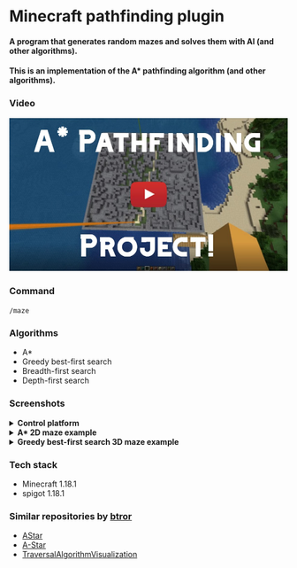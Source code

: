 # Minecraft pathfinding plugin

#### A program that generates random mazes and solves them with AI (and other algorithms).

#### This is an implementation of the A* pathfinding algorithm (and other algorithms).

### Video
[![I made an AI in Minecraft | A* pathfinding](resources/thumbnail.jpg)](https://www.youtube.com/watch?v=Xl7rD66Rv3g "I made an AI in Minecraft | A* pathfinding")


### Command
<code>/maze</code>

### Algorithms
- A*
- Greedy best-first search
- Breadth-first search
- Depth-first search

### Screenshots
<details>
<summary><b>Control platform</b></summary>
<br>
Manage maze attributes and characteristics with the control platform.
<br>
<br>
<img src="resources/screenshot1.png" width="550" height="330">
</details>

<details>
<summary><b>A* 2D maze example</b></summary>
<br>
View of a 2D A* maze.
<br>
<br>
<img src="resources/screenshot1.png" width="550" height="330">
</details>

<details>
<summary><b>Greedy best-first search 3D maze example</b></summary>
<br>
View of a 2D A* maze.
<br>
<br>
<img src="resources/screenshot1.png" width="550" height="330">
</details>


### Tech stack
- Minecraft 1.18.1
- spigot 1.18.1


### Similar repositories by <a href="https://github.com/btror/AStar">btror</a>
- <a href="https://github.com/btror/AStar">AStar</a>
- <a href="https://github.com/btror/A-Star">A-Star</a>
- <a href="https://github.com/btror/TraversalAlgorithmVisualization">TraversalAlgorithmVisualization</a>
